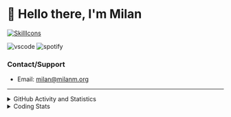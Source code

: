 # 👋 Hello there, I'm Milan
[![SkillIcons](https://skillicons.dev/icons?i=js,ts,nextjs,tailwind,html,go,bash,git,nginx,prisma,kubernetes,docker,linux)](https://skillicons.dev)

![vscode](https://nocache.advaith.workers.dev?url=https://img.shields.io/endpoint?url=https://dev.discordprofiles.me/api/badge/vscode/423203831971708958)
![spotify](https://nocache.advaith.workers.dev/?url=https://img.shields.io/endpoint?url=https://milanm.org/api/spotify/shields&cacheSeconds=10)

### Contact/Support

- Email: [milan@milanm.org](mailto:milan@milanm.org)
 
---
 
<details>
  <summary>GitHub Activity and Statistics</summary>
  <img src="/github-metrics.svg" />
</details>
<details>
  <summary>Coding Stats</summary>
  <!--START_SECTION:waka-->

```txt
TypeScript   16 hrs 57 mins  ██████████████████████▓░░   91.31 %
JSON         1 hr 20 mins    █▓░░░░░░░░░░░░░░░░░░░░░░░   07.19 %
Bash         8 mins          ▒░░░░░░░░░░░░░░░░░░░░░░░░   00.77 %
Prisma       6 mins          ░░░░░░░░░░░░░░░░░░░░░░░░░   00.62 %
JavaScript   1 min           ░░░░░░░░░░░░░░░░░░░░░░░░░   00.09 %
```

<!--END_SECTION:waka-->
</details>
